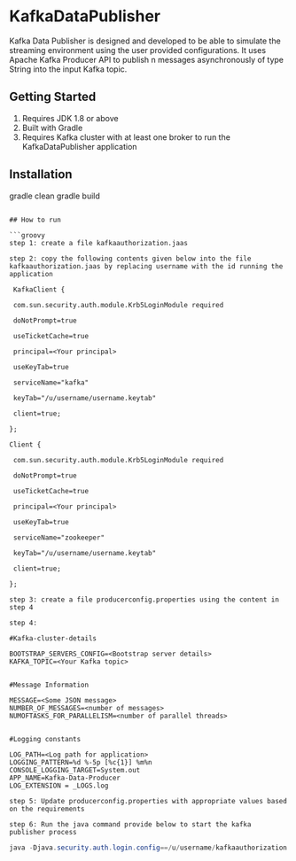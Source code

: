# KafkaDataPublisher

Kafka Data Publisher is designed and developed to be able to simulate the streaming environment using the user provided configurations. It uses Apache Kafka Producer API to publish n messages asynchronously of type String into the input Kafka topic.


## Getting Started

1. Requires JDK 1.8 or above
2. Built with Gradle 
3. Requires Kafka cluster with at least one broker to run the KafkaDataPublisher application


## Installation


gradle clean
gradle build 

```

## How to run

```groovy
step 1: create a file kafkaauthorization.jaas

step 2: copy the following contents given below into the file kafkaauthorization.jaas by replacing username with the id running the application

 KafkaClient {

 com.sun.security.auth.module.Krb5LoginModule required

 doNotPrompt=true

 useTicketCache=true

 principal=<Your principal>

 useKeyTab=true

 serviceName="kafka"

 keyTab="/u/username/username.keytab"

 client=true;

};

Client {

 com.sun.security.auth.module.Krb5LoginModule required

 doNotPrompt=true

 useTicketCache=true

 principal=<Your principal>

 useKeyTab=true

 serviceName="zookeeper"

 keyTab="/u/username/username.keytab"

 client=true;

};
    
step 3: create a file producerconfig.properties using the content in step 4

step 4: 

#Kafka-cluster-details

BOOTSTRAP_SERVERS_CONFIG=<Bootstrap server details>
KAFKA_TOPIC=<Your Kafka topic>


#Message Information

MESSAGE=<Some JSON message>
NUMBER_OF_MESSAGES=<number of messages>
NUMOFTASKS_FOR_PARALLELISM=<number of parallel threads>


#Logging constants

LOG_PATH=<Log path for application>
LOGGING_PATTERN=%d %-5p [%c{1}] %m%n
CONSOLE_LOGGING_TARGET=System.out
APP_NAME=Kafka-Data-Producer
LOG_EXTENSION = _LOGS.log

step 5: Update producerconfig.properties with appropriate values based on the requirements

step 6: Run the java command provide below to start the kafka publisher process
```



```java
java -Djava.security.auth.login.config==/u/username/kafkaauthorization.jaas -jar kafka-producer-1.0-SNAPSHOT.jar producerconfig.properties
```